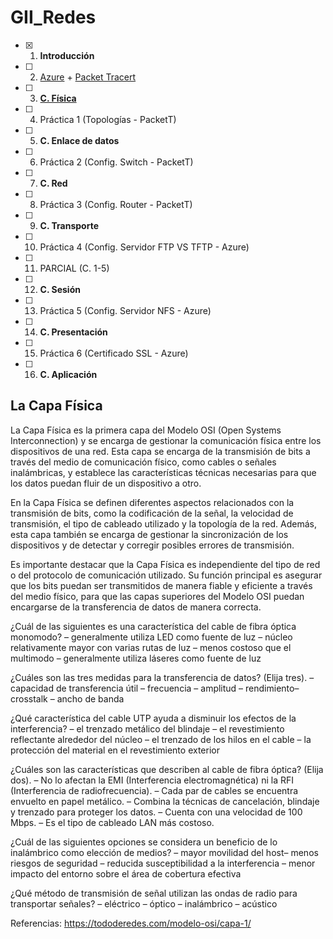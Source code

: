 # GII_Redes

- [X] 1. **Introducción**
- [ ] 2. [Azure](https://azure.microsoft.com/en-us/free/students/) + [Packet Tracert](https://www.netacad.com/courses/packet-tracer)
- [ ] 3. [**C. Física**](https://github.com/calles/GII_Redes/blob/main/README.md#la-capa-f%C3%ADsica)
- [ ] 4. Práctica 1 (Topologías - PacketT) 
- [ ] 5. **C. Enlace de datos**
- [ ] 6. Práctica 2 (Config. Switch - PacketT)
- [ ] 7. **C. Red**
- [ ] 8. Práctica 3 (Config. Router - PacketT)
- [ ] 9. **C. Transporte**
- [ ] 10. Práctica 4 (Config. Servidor FTP VS TFTP - Azure)
- [ ] 11. PARCIAL (C. 1-5)
- [ ] 12. **C. Sesión**
- [ ] 13. Práctica 5 (Config. Servidor NFS - Azure)
- [ ] 14. **C. Presentación**
- [ ] 15. Práctica 6 (Certificado SSL - Azure)
- [ ] 16. **C. Aplicación**



## La Capa Física
La Capa Física es la primera capa del Modelo OSI (Open Systems Interconnection) y se encarga de gestionar la comunicación física entre los dispositivos de una red. 
Esta capa se encarga de la transmisión de bits a través del medio de comunicación físico, como cables o señales inalámbricas, y establece las características técnicas necesarias para que los datos puedan fluir de un dispositivo a otro.

En la Capa Física se definen diferentes aspectos relacionados con la transmisión de bits, como la codificación de la señal, la velocidad de transmisión, el tipo de cableado utilizado y la topología de la red. 
Además, esta capa también se encarga de gestionar la sincronización de los dispositivos y de detectar y corregir posibles errores de transmisión.

Es importante destacar que la Capa Física es independiente del tipo de red o del protocolo de comunicación utilizado. 
Su función principal es asegurar que los bits puedan ser transmitidos de manera fiable y eficiente a través del medio físico, para que las capas superiores del Modelo OSI puedan encargarse de la transferencia de datos de manera correcta.


¿Cuál de las siguientes es una característica del cable de fibra óptica monomodo?
– generalmente utiliza LED como fuente de luz
– núcleo relativamente mayor con varias rutas de luz
– menos costoso que el multimodo
– generalmente utiliza láseres como fuente de luz
 
¿Cuáles son las tres medidas para la transferencia de datos? (Elija tres).
– capacidad de transferencia útil
– frecuencia
– amplitud
– rendimiento– crosstalk
– ancho de banda
 
¿Qué característica del cable UTP ayuda a disminuir los efectos de la interferencia?
– el trenzado metálico del blindaje
– el revestimiento reflectante alrededor del núcleo
– el trenzado de los hilos en el cable
– la protección del material en el revestimiento exterior
 
¿Cuáles son las características que describen al cable de fibra óptica? (Elija dos).
– No lo afectan la EMI (Interferencia electromagnética) ni la RFI (Interferencia de radiofrecuencia).
– Cada par de cables se encuentra envuelto en papel metálico.
– Combina la técnicas de cancelación, blindaje y trenzado para proteger los datos.
– Cuenta con una velocidad de 100 Mbps.
– Es el tipo de cableado LAN más costoso.
 
¿Cuál de las siguientes opciones se considera un beneficio de lo inalámbrico como elección de medios?
– mayor movilidad del host– menos riesgos de seguridad
– reducida susceptibilidad a la interferencia
– menor impacto del entorno sobre el área de cobertura efectiva
 
¿Qué método de transmisión de señal utilizan las ondas de radio para transportar señales?
– eléctrico
– óptico
– inalámbrico
– acústico

Referencias:
https://tododeredes.com/modelo-osi/capa-1/
